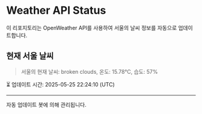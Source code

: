 
# Weather API Status

이 리포지토리는 OpenWeather API를 사용하여 서울의 날씨 정보를 자동으로 업데이트합니다.

## 현재 서울 날씨
> 서울의 현재 날씨: broken clouds, 온도: 15.78°C, 습도: 57%

⏳ 업데이트 시간: 2025-05-25 22:24:10 (UTC)

---
자동 업데이트 봇에 의해 관리됩니다.
